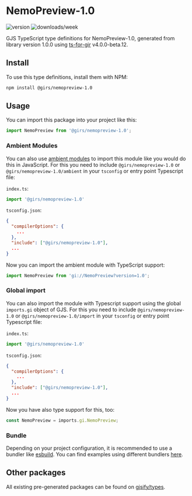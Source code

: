 
# NemoPreview-1.0

![version](https://img.shields.io/npm/v/@girs/nemopreview-1.0)
![downloads/week](https://img.shields.io/npm/dw/@girs/nemopreview-1.0)


GJS TypeScript type definitions for NemoPreview-1.0, generated from library version 1.0.0 using [ts-for-gir](https://github.com/gjsify/ts-for-gir) v4.0.0-beta.12.


## Install

To use this type definitions, install them with NPM:
```bash
npm install @girs/nemopreview-1.0
```

## Usage

You can import this package into your project like this:
```ts
import NemoPreview from '@girs/nemopreview-1.0';
```

### Ambient Modules

You can also use [ambient modules](https://github.com/gjsify/ts-for-gir/tree/main/packages/cli#ambient-modules) to import this module like you would do this in JavaScript.
For this you need to include `@girs/nemopreview-1.0` or `@girs/nemopreview-1.0/ambient` in your `tsconfig` or entry point Typescript file:

`index.ts`:
```ts
import '@girs/nemopreview-1.0'
```

`tsconfig.json`:
```json
{
  "compilerOptions": {
    ...
  },
  "include": ["@girs/nemopreview-1.0"],
  ...
}
```

Now you can import the ambient module with TypeScript support: 

```ts
import NemoPreview from 'gi://NemoPreview?version=1.0';
```

### Global import

You can also import the module with Typescript support using the global `imports.gi` object of GJS.
For this you need to include `@girs/nemopreview-1.0` or `@girs/nemopreview-1.0/import` in your `tsconfig` or entry point Typescript file:

`index.ts`:
```ts
import '@girs/nemopreview-1.0'
```

`tsconfig.json`:
```json
{
  "compilerOptions": {
    ...
  },
  "include": ["@girs/nemopreview-1.0"],
  ...
}
```

Now you have also type support for this, too:

```ts
const NemoPreview = imports.gi.NemoPreview;
```

### Bundle

Depending on your project configuration, it is recommended to use a bundler like [esbuild](https://esbuild.github.io/). You can find examples using different bundlers [here](https://github.com/gjsify/ts-for-gir/tree/main/examples).

## Other packages

All existing pre-generated packages can be found on [gjsify/types](https://github.com/gjsify/types).

